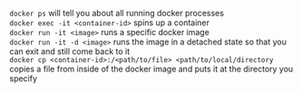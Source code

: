 ```docker ps``` will tell you about all running docker processes  
```docker exec -it <container-id>``` spins up a container  
```docker run -it <image>``` runs a specific docker image  
```docker run -it -d <image>``` runs the image in a detached state so that you can exit and still come back to it  
```docker cp <container-id>:/<path/to/file> <path/to/local/directory``` copies a file from inside of the docker image and puts it at the directory you specify  
